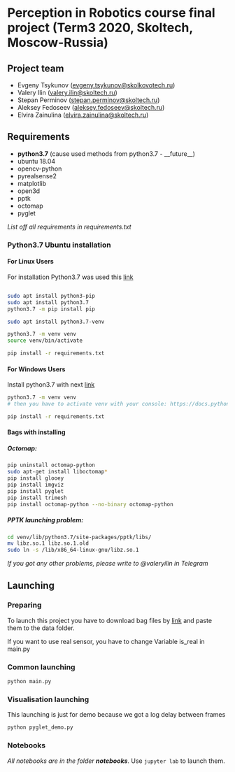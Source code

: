 # Perception in Robotics course final project (Term3 2020, Skoltech, Moscow-Russia)

## Project team
- Evgeny Tsykunov (evgeny.tsykunov@skolkovotech.ru)
- Valery Ilin (valery.ilin@skoltech.ru)
- Stepan Perminov (stepan.perminov@skoltech.ru)
- Aleksey Fedoseev (aleksey.fedoseev@skoltech.ru)
- Elvira Zainulina (elvira.zainulina@skoltech.ru)


## Requirements
- **python3.7** (cause used methods from python3.7 - \_\_future__)
- ubuntu 18.04
- opencv-python
- pyrealsense2
- matplotlib
- open3d
- pptk
- octomap
- pyglet

*List off all requirements in requirements.txt*

### Python3.7 Ubuntu installation
#### For Linux Users

For installation Python3.7 was used this [link](https://stackoverflow.com/questions/54633657/how-to-install-pip-for-python-3-7-on-ubuntu-18)
```bash

sudo apt install python3-pip
sudo apt install python3.7
python3.7 -m pip install pip

sudo apt install python3.7-venv

python3.7 -m venv venv 
source venv/bin/activate

pip install -r requirements.txt
```
#### For Windows Users

Install python3.7 with next [link](https://www.python.org/downloads/)
```bash
python3.7 -m venv venv 
# then you have to activate venv with your console: https://docs.python.org/3/library/venv.html

pip install -r requirements.txt
```

#### Bags with installing
##### Octomap:
```bash
pip uninstall octomap-python
sudo apt-get install liboctomap*
pip install glooey
pip install imgviz
pip install pyglet
pip install trimesh
pip install octomap-python --no-binary octomap-python
```
##### PPTK launching problem:
```bash
cd venv/lib/python3.7/site-packages/pptk/libs/
mv libz.so.1 libz.so.1.old
sudo ln -s /lib/x86_64-linux-gnu/libz.so.1
```
*If you got any other problems, please write to @valeryilin in Telegram*
## Launching
### Preparing
To launch this project you have to download bag files by [link](https://drive.google.com/open?id=1mgudOdZlnPuyCJGJV6N4l2ZX7HhZN2hI) and paste them to the data folder.

If you want to use real sensor, you have to change Variable is_real in main.py

### Common launching
```bash
python main.py
```

### Visualisation launching
This launching is just for demo because we got a log delay between frames
```bash
python pyglet_demo.py
```

### Notebooks
*All notebooks are in the folder **notebooks***. Use ```jupyter lab``` to launch them.